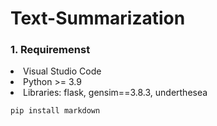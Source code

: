 # Text-Summarization

<h3> 1. Requiremenst </h3>
<li> Visual Studio Code </li>
<li> Python >= 3.9 </li>
<li> Libraries: flask, gensim==3.8.3, underthesea </li>

```bash
pip install markdown
```
